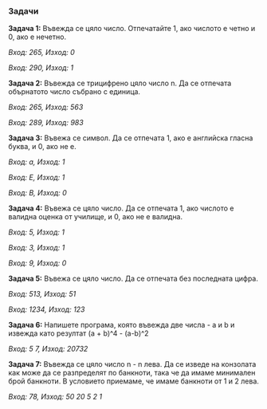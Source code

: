 <h3>Задачи</h3>

**Задача 1:** Въвежда се цяло число. Отпечатайте 1, ако числото е четно и 0, ако е нечетно.

*Вход: 265, Изход: 0*

*Вход: 290, Изход: 1*

**Задача 2:** Въвежда се трицифрено цяло число n. Да се отпечата обърнатото число събрано с единица.

*Вход: 265, Изход: 563*

*Вход: 289, Изход: 983*

**Задача 3:**  Въвежа се символ. Да се отпечата 1, ако е английска гласна буква, и 0, ако не е.

*Вход: а, Изход: 1*

*Вход: Е, Изход: 1*

*Вход: В, Изход: 0*

**Задача 4:**  Въвежа се цяло число. Да се отпечата 1, ако числото е валидна оценка от училище, и 0, ако не е валидна.

*Вход: 5, Изход: 1*

*Вход: 3, Изход: 1*

*Вход: 9, Изход: 0*

**Задача 5:**  Въвежа се цяло число. Да се отпечата без последната цифра.

*Вход: 513, Изход: 51*

*Вход: 1234, Изход: 123*


**Задача 6:**  Напишете програма, която въвежда две числа - a и b и извежда като резултат (a + b)^4 - (a-b)^2


*Вход: 5 7, Изход: 20732*

**Задача 7:** 
Въвежда се цяло число n - n лева. Да се изведе на конзолата как може да се разпределят по банкноти, така че да имаме минимален брой банкноти.
В условието приемаме, че имаме банкноти от 1 и 2 лева.


*Вход: 78, Изход: 50 20 5 2 1*
